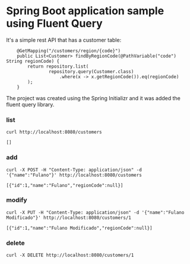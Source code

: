 # Spring Boot application sample using Fluent Query


It's a simple rest API that has a customer table:

```
	@GetMapping("/customers/region/{code}")
	public List<Customer> findByRegionCode(@PathVariable("code") String regionCode) {
		return repository.list(
				repository.query(Customer.class)
					.where(x -> x.getRegionCode()).eq(regionCode)
		);
	}
```

The project was created using the Spring Initializr and it was added the fluent query library.

### list
```
curl http://localhost:8080/customers

[]
```


### add
```
curl -X POST -H "Content-Type: application/json" -d '{"name":"Fulano"}' http://localhost:8080/customers

[{"id":1,"name":"Fulano","regionCode":null}]
```

### modify
```
curl -X PUT -H "Content-Type: application/json" -d '{"name":"Fulano Modificado"}' http://localhost:8080/customers/1

[{"id":1,"name":"Fulano Modificado","regionCode":null}]
```

### delete
```
curl -X DELETE http://localhost:8080/customers/1
```

